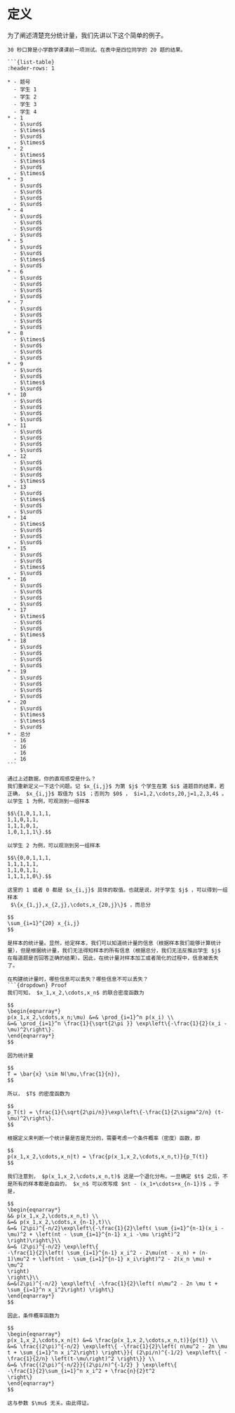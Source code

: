 # 定义
为了阐述清楚充分统计量，我们先讲以下这个简单的例子。

`````{prf:example}
30 秒口算是小学数学课课前一项测试。在表中是四位同学的 20 题的结果。

```{list-table}
:header-rows: 1

* - 题号
  - 学生 1
  - 学生 2
  - 学生 3
  - 学生 4
* - 1
  - $\surd$
  - $\times$
  - $\surd$
  - $\times$
* - 2
  - $\times$
  - $\times$
  - $\surd$
  - $\times$
* - 3
  - $\surd$
  - $\surd$
  - $\surd$
  - $\surd$
* - 4
  - $\surd$
  - $\surd$
  - $\surd$
  - $\surd$
* - 5
  - $\surd$
  - $\surd$
  - $\times$
  - $\surd$
* - 6
  - $\surd$
  - $\surd$
  - $\surd$
  - $\surd$
* - 7
  - $\surd$
  - $\surd$
  - $\surd$
  - $\surd$
* - 8
  - $\times$
  - $\surd$
  - $\surd$
  - $\surd$
* - 9
  - $\surd$
  - $\surd$
  - $\times$
  - $\surd$
* - 10
  - $\surd$
  - $\surd$
  - $\surd$
  - $\surd$
* - 11
  - $\surd$
  - $\surd$
  - $\surd$
  - $\surd$
* - 12
  - $\surd$
  - $\surd$
  - $\surd$
  - $\times$
* - 13
  - $\surd$
  - $\times$
  - $\surd$
  - $\surd$
* - 14
  - $\times$
  - $\surd$
  - $\surd$
  - $\surd$
* - 15
  - $\surd$
  - $\surd$
  - $\times$
  - $\surd$
* - 16
  - $\surd$
  - $\surd$
  - $\surd$
  - $\surd$
* - 17
  - $\times$
  - $\surd$
  - $\surd$
  - $\times$
* - 18
  - $\surd$
  - $\surd$
  - $\surd$
  - $\surd$
* - 19
  - $\surd$
  - $\surd$
  - $\surd$
  - $\surd$
* - 20
  - $\surd$
  - $\times$
  - $\times$
  - $\surd$
* - 总分
  - 16
  - 16
  - 16
  - 16
```

通过上述数据，你的直观感受是什么？
我们重新定义一下这个问题。记 $x_{i,j}$ 为第 $j$ 个学生在第 $i$ 道题目的结果，若正确， $x_{i,j}$ 取值为 $1$ ；否则为 $0$ ， $i=1,2,\cdots,20,j=1,2,3,4$ 。
以学生 1 为例，可观测到一组样本

$$\{1,0,1,1,1,
1,1,0,1,1,
1,1,1,0,1,
1,0,1,1,1\}.$$

以学生 2 为例，可以观测到另一组样本

$$\{0,0,1,1,1,
1,1,1,1,1,
1,1,0,1,1,
1,1,1,1,0\}.$$

这里的 1 或者 0 都是 $x_{i,j}$ 具体的取值。也就是说，对于学生 $j$ ，可以得到一组样本
 $\{x_{1,j},x_{2,j},\cdots,x_{20,j}\}$ ，而总分

$$
\sum_{i=1}^{20} x_{i,j}
$$

是样本的统计量。显然，给定样本，我们可以知道统计量的信息（根据样本我们能够计算统计量），但是根据统计量，我们无法得知样本的所有信息（根据总分，我们无法反推出学生 $j$ 在每道题是否回答正确的结果）。因此，在统计量对样本加工或者简化的过程中，信息被丢失了。
`````

```{admonition} Question
在构建统计量时，哪些信息可以丢失？哪些信息不可以丢失？
```{dropdown} Proof
我们可知， $x_1,x_2,\cdots,x_n$ 的联合密度函数为

$$
\begin{eqnarray*}
p(x_1,x_2,\cdots,x_n;\mu) &=& \prod_{i=1}^n p(x_i) \\
&=& \prod_{i=1}^n \frac{1}{\sqrt{2\pi }} \exp\left\{-\frac{1}{2}(x_i - \mu)^2\right\}.
\end{eqnarray*}
$$

因为统计量

$$
T = \bar{x} \sim N(\mu,\frac{1}{n}),
$$

所以， $T$ 的密度函数为

$$
p_T(t) = \frac{1}{\sqrt{2\pi/n}}\exp\left\{-\frac{1}{2\sigma^2/n} (t-\mu)^2\right\}.
$$

根据定义来判断一个统计量是否是充分的，需要考虑一个条件概率（密度）函数，即

$$
p(x_1,x_2,\cdots,x_n|t) = \frac{p(x_1,x_2,\cdots,x_n,t)}{p_T(t)}
$$

我们注意到， $p(x_1,x_2,\cdots,x_n,t)$ 这是一个退化分布。一旦确定 $t$ 之后，不是所有的样本都是自由的， $x_n$ 可以改写成 $nt - (x_1+\cdots+x_{n-1})$ 。于是，

$$
\begin{eqnarray*}
&& p(x_1,x_2,\cdots,x_n,t) \\
&=& p(x_1,x_2,\cdots,x_{n-1},t)\\
&=& (2\pi)^{-n/2}\exp\left\{-\frac{1}{2}\left( \sum_{i=1}^{n-1}(x_i - \mu)^2 + \left(nt - \sum_{i=1}^{n-1} x_i -\mu \right)^2 \right)\right\}\\
&=& (2\pi)^{-n/2} \exp\left\{
-\frac{1}{2}\left( \sum_{i=1}^{n-1} x_i^2 - 2\mu(nt - x_n) + (n-1)\mu^2 + \left(nt - \sum_{i=1}^{n-1} x_i\right)^2 - 2(x_n \mu) + \mu^2
\right)
\right\}\\
&=&(2\pi)^{-n/2} \exp\left\{ -\frac{1}{2}\left( n\mu^2 - 2n \mu t + \sum_{i=1}^n x_i^2\right) \right\}
\end{eqnarray*}
$$

因此，条件概率函数为

$$
\begin{eqnarray*}
p(x_1,x_2,\cdots,x_n|t) &=& \frac{p(x_1,x_2,\cdots,x_n,t)}{p(t)} \\
&=& \frac{(2\pi)^{-n/2} \exp\left\{ -\frac{1}{2}\left( n\mu^2 - 2n \mu t + \sum_{i=1}^n x_i^2\right) \right\}}{ (2\pi/n)^{-1/2} \exp\left\{ -\frac{1}{2/n} \left(t-\mu\right)^2 \right\}} \\
&=& \frac{(2\pi)^{-n/2}}{(2\pi/n)^{-1/2} } \exp\left\{
-\frac{1}{2}\sum_{i=1}^n x_i^2 + \frac{n}{2}t^2
\right\}
\end{eqnarray*}
$$

这与参数 $\mu$ 无关。由此得证。
```